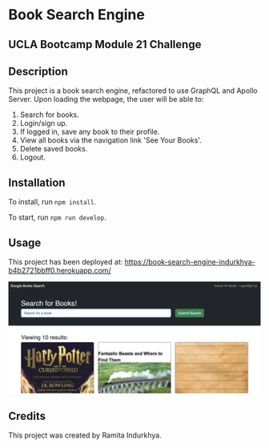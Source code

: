 # Book Search Engine
## UCLA Bootcamp Module 21 Challenge

## Description

This project is a book search engine, refactored to use GraphQL and Apollo Server. Upon loading the webpage, the user will be able to:

1. Search for books.
2. Login/sign up.
3. If logged in, save any book to their profile.
4. View all books via the navigation link 'See Your Books'.
5. Delete saved books.
6. Logout.

## Installation

To install, run `npm install`.

To start, run `npm run develop`.

## Usage

This project has been deployed at: https://book-search-engine-indurkhya-b4b2721bbff0.herokuapp.com/

<img src="./client/public/book-engine-screenshot.png" alt="screenshot"/>

## Credits

This project was created by Ramita Indurkhya.

